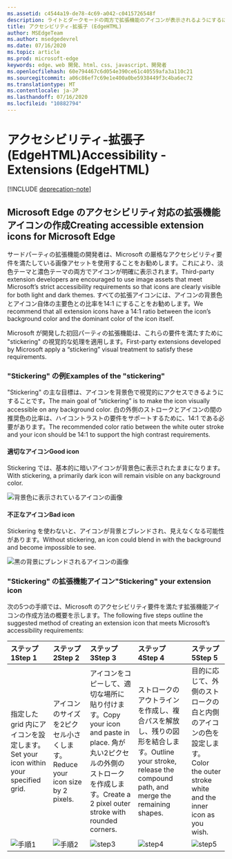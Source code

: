 ```yaml
---
ms.assetid: c4544a19-de78-4c69-a042-c0415726548f
description: ライトとダークモードの両方で拡張機能のアイコンが表示されるようにするには、アクセシビリティガイドに従います。
title: アクセシビリティ-拡張子 (EdgeHTML)
author: MSEdgeTeam
ms.author: msedgedevrel
ms.date: 07/16/2020
ms.topic: article
ms.prod: microsoft-edge
keywords: edge、web 開発、html、css、javascript、開発者
ms.openlocfilehash: 60e794467c6d054e390ce61c40559afa3a110c21
ms.sourcegitcommit: a06c86ef7c69e1e400a0be5938449f3c4ba6ec72
ms.translationtype: MT
ms.contentlocale: ja-JP
ms.lasthandoff: 07/16/2020
ms.locfileid: "10882794"
---
```

# <span data-ttu-id="afa23-104">アクセシビリティ-拡張子 (EdgeHTML)</span><span class="sxs-lookup"><span data-stu-id="afa23-104">Accessibility - Extensions (EdgeHTML)</span></span>  

[!INCLUDE [deprecation-note](../includes/deprecation-note.md)]  

## <span data-ttu-id="afa23-105">Microsoft Edge のアクセシビリティ対応の拡張機能アイコンの作成</span><span class="sxs-lookup"><span data-stu-id="afa23-105">Creating accessible extension icons for Microsoft Edge</span></span>

<span data-ttu-id="afa23-106">サードパーティの拡張機能の開発者は、Microsoft の厳格なアクセシビリティ要件を満たしている画像アセットを使用することをお勧めします。これにより、淡色テーマと濃色テーマの両方でアイコンが明確に表示されます。</span><span class="sxs-lookup"><span data-stu-id="afa23-106">Third-party extension developers are encouraged to use image assets that meet Microsoft’s strict accessibility requirements so that icons are clearly visible for both light and dark themes.</span></span> <span data-ttu-id="afa23-107">すべての拡張アイコンには、アイコンの背景色とアイコン自体の主要色との比率を14:1 にすることをお勧めします。</span><span class="sxs-lookup"><span data-stu-id="afa23-107">We recommend that all extension icons have a 14:1 ratio between the icon’s background color and the dominant color of the icon itself.</span></span>


<span data-ttu-id="afa23-108">Microsoft が開発した初回パーティの拡張機能は、これらの要件を満たすために "stickering" の視覚的な処理を適用します。</span><span class="sxs-lookup"><span data-stu-id="afa23-108">First-party extensions developed by Microsoft apply a “stickering” visual treatment to satisfy these requirements.</span></span>

### <span data-ttu-id="afa23-109">"Stickering" の例</span><span class="sxs-lookup"><span data-stu-id="afa23-109">Examples of the "stickering"</span></span>

<span data-ttu-id="afa23-110">"Stickering" の主な目標は、アイコンを背景色で視覚的にアクセスできるようにすることです。</span><span class="sxs-lookup"><span data-stu-id="afa23-110">The main goal of “stickering” is to make the icon visually accessible on any background color.</span></span> <span data-ttu-id="afa23-111">白の外側のストロークとアイコンの間の推奨色の比率は、ハイコントラストの要件をサポートするために、14:1 である必要があります。</span><span class="sxs-lookup"><span data-stu-id="afa23-111">The recommended color ratio between the white outer stroke and your icon should be 14:1 to support the high contrast requirements.</span></span>

#### <span data-ttu-id="afa23-112">適切なアイコン</span><span class="sxs-lookup"><span data-stu-id="afa23-112">Good icon</span></span>
<span data-ttu-id="afa23-113">Stickering では、基本的に暗いアイコンが背景色に表示されたままになります。</span><span class="sxs-lookup"><span data-stu-id="afa23-113">With stickering, a primarily dark icon will remain visible on any background color.</span></span>


![背景色に表示されているアイコンの画像](./../media/accessibility-light-to-dark-good.png)

#### <span data-ttu-id="afa23-115">不正なアイコン</span><span class="sxs-lookup"><span data-stu-id="afa23-115">Bad icon</span></span>
<span data-ttu-id="afa23-116">Stickering を使わないと、アイコンが背景とブレンドされ、見えなくなる可能性があります。</span><span class="sxs-lookup"><span data-stu-id="afa23-116">Without stickering, an icon could blend in with the background and become impossible to see.</span></span>


![黒の背景にブレンドされるアイコンの画像](./../media/accessibility-light-to-dark-bad.png)

### <span data-ttu-id="afa23-118">"Stickering" の拡張機能アイコン</span><span class="sxs-lookup"><span data-stu-id="afa23-118">"Stickering" your extension icon</span></span>

<span data-ttu-id="afa23-119">次の5つの手順では、Microsoft のアクセシビリティ要件を満たす拡張機能アイコンの作成方法の概要を示します。</span><span class="sxs-lookup"><span data-stu-id="afa23-119">The following five steps outline the suggested method of creating an extension icon that meets Microsoft’s accessibility requirements:</span></span>


| <span data-ttu-id="afa23-120">ステップ 1</span><span class="sxs-lookup"><span data-stu-id="afa23-120">Step 1</span></span>                                       | <span data-ttu-id="afa23-121">ステップ 2</span><span class="sxs-lookup"><span data-stu-id="afa23-121">Step 2</span></span>                                       | <span data-ttu-id="afa23-122">ステップ 3</span><span class="sxs-lookup"><span data-stu-id="afa23-122">Step 3</span></span>                                                                                 | <span data-ttu-id="afa23-123">ステップ 4</span><span class="sxs-lookup"><span data-stu-id="afa23-123">Step 4</span></span>                                                                          | <span data-ttu-id="afa23-124">ステップ 5</span><span class="sxs-lookup"><span data-stu-id="afa23-124">Step 5</span></span>                                                       |
|:---------------------------------------------|:---------------------------------------------|:---------------------------------------------------------------------------------------|:--------------------------------------------------------------------------------|:-------------------------------------------------------------|
| <span data-ttu-id="afa23-125">指定した grid 内にアイコンを設定します。</span><span class="sxs-lookup"><span data-stu-id="afa23-125">Set your icon within your specified grid.</span></span>    | <span data-ttu-id="afa23-126">アイコンのサイズを2ピクセル小さくします。</span><span class="sxs-lookup"><span data-stu-id="afa23-126">Reduce your icon size by 2 pixels.</span></span>           | <span data-ttu-id="afa23-127">アイコンをコピーして、適切な場所に貼り付けます。</span><span class="sxs-lookup"><span data-stu-id="afa23-127">Copy your icon and paste in place.</span></span> <span data-ttu-id="afa23-128">角が丸い2ピクセルの外側のストロークを作成します。</span><span class="sxs-lookup"><span data-stu-id="afa23-128">Create a 2 pixel outer stroke with rounded corners.</span></span> | <span data-ttu-id="afa23-129">ストロークのアウトラインを作成し、複合パスを解放し、残りの図形を結合します。</span><span class="sxs-lookup"><span data-stu-id="afa23-129">Outline your stroke, release the compound path, and merge the remaining shapes.</span></span> | <span data-ttu-id="afa23-130">目的に応じて、外側のストロークの白と内側のアイコンの色を設定します。</span><span class="sxs-lookup"><span data-stu-id="afa23-130">Color the outer stroke white and the inner icon as you wish.</span></span> |
| ![手順1](./../media/accessibility-step1.png) | ![手順2](./../media/accessibility-step2.png) | ![step3](./../media/accessibility-step3.png)                                           | ![step4](./../media/accessibility-step4.png)                                    | ![step5](./../media/accessibility-step5.png)                 |


